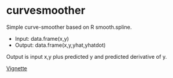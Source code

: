 # curvesmoother

Simple curve-smoother based on R smooth.spline.

* Input: data.frame(x,y)
* Output: data.frame(x,y,yhat,yhatdot)

Output is input x,y plus predicted y and predicted derivative of y.

[Vignette](vignettes/curvesmoother.Rmd)
